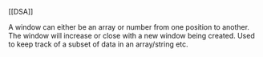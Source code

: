 [[DSA]]

A window can either be an array or number from one position to another. The window will increase or close with a new window being created. Used to keep track of a subset of data in an array/string etc.